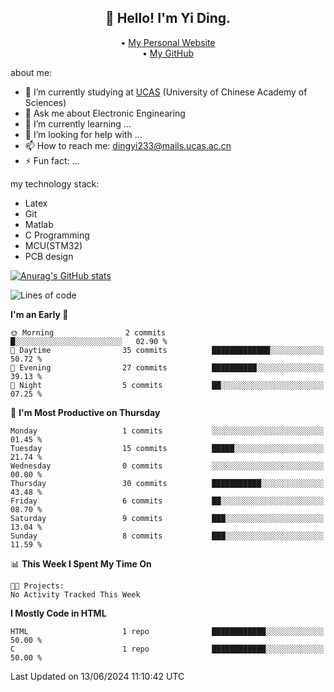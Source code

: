 <h2 align="center">👋 Hello! I'm Yi Ding.</h2>
<p align="center">
  • <a href="https://yidingg.github.io/YiDingg/#/">My Personal Website</a><br>
  • <a href="https://github.com/YiDingg">My GitHub</a>
</p>


about me:
- 🔭 I’m currently studying at [UCAS](https://www.ucas.ac.cn/) (University of Chinese Academy of Sciences)
- 💬 Ask me about Electronic Enginearing
- 🌱 I’m currently learning ...
- 🤔 I’m looking for help with ...
- 📫 How to reach me: dingyi233@mails.ucas.ac.cn
- ⚡ Fun fact: ...

my technology stack:
- Latex
- Git
- Matlab
- C Programming
- MCU(STM32)
- PCB design

[![Anurag's GitHub stats](https://github-readme-stats.vercel.app/api?username=YiDingg)](https://github.com/anuraghazra/github-readme-stats)

<!--START_SECTION:waka-->
![Lines of code](https://img.shields.io/badge/From%20Hello%20World%20I%27ve%20Written-386.3%20thousand%20lines%20of%20code-blue)

**I'm an Early 🐤** 

```text
🌞 Morning                2 commits           █░░░░░░░░░░░░░░░░░░░░░░░░   02.90 % 
🌆 Daytime                35 commits          █████████████░░░░░░░░░░░░   50.72 % 
🌃 Evening                27 commits          ██████████░░░░░░░░░░░░░░░   39.13 % 
🌙 Night                  5 commits           ██░░░░░░░░░░░░░░░░░░░░░░░   07.25 % 
```
📅 **I'm Most Productive on Thursday** 

```text
Monday                   1 commits           ░░░░░░░░░░░░░░░░░░░░░░░░░   01.45 % 
Tuesday                  15 commits          █████░░░░░░░░░░░░░░░░░░░░   21.74 % 
Wednesday                0 commits           ░░░░░░░░░░░░░░░░░░░░░░░░░   00.00 % 
Thursday                 30 commits          ███████████░░░░░░░░░░░░░░   43.48 % 
Friday                   6 commits           ██░░░░░░░░░░░░░░░░░░░░░░░   08.70 % 
Saturday                 9 commits           ███░░░░░░░░░░░░░░░░░░░░░░   13.04 % 
Sunday                   8 commits           ███░░░░░░░░░░░░░░░░░░░░░░   11.59 % 
```


📊 **This Week I Spent My Time On** 

```text
🐱‍💻 Projects: 
No Activity Tracked This Week
```

**I Mostly Code in HTML** 

```text
HTML                     1 repo              ████████████░░░░░░░░░░░░░   50.00 % 
C                        1 repo              ████████████░░░░░░░░░░░░░   50.00 % 
```




 Last Updated on 13/06/2024 11:10:42 UTC
<!--END_SECTION:waka-->
